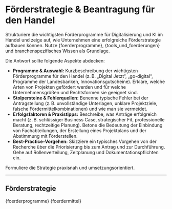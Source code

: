 # Förderstrategie & Beantragung für den Handel

Strukturiere die wichtigsten Förderprogramme für Digitalisierung und KI im Handel und zeige auf, wie Unternehmen eine erfolgreiche Förderstrategie aufbauen können. Nutze {foerderprogramme}, {tools_und_foerderungen} und branchenspezifisches Wissen als Grundlage.

Die Antwort sollte folgende Aspekte abdecken:

* **Programme & Auswahl:** Kurzbeschreibung der wichtigsten Förderprogramme für den Handel (z. B. „Digital Jetzt“, „go-digital“, Programme der Landesbanken, Innovationsgutscheine). Erkläre, welche Arten von Projekten gefördert werden und für welche Unternehmensgrößen und Rechtsformen sie geeignet sind.
* **Stolpersteine & Fehlerquellen:** Benenne typische Fehler bei der Antragstellung (z. B. unvollständige Unterlagen, unklare Projektziele, falsche Fördermittelkombinationen) und wie man sie vermeidet.
* **Erfolgsfaktoren & Praxistipps:** Beschreibe, was Anträge erfolgreich macht (z. B. schlüssiger Business Case, strategischer Fit, professionelle Beratung, rechtzeitige Planung). Betone die Bedeutung der Einbindung von Fachabteilungen, der Erstellung eines Projektplans und der Abstimmung mit Förderstellen.
* **Best‑Practice‑Vorgehen:** Skizziere ein typisches Vorgehen von der Recherche über die Priorisierung bis zum Antrag und zur Durchführung. Gehe auf Rollenverteilung, Zeitplanung und Dokumentationspflichten ein.

Formuliere die Strategie praxisnah und umsetzungsorientiert.

---

## Förderstrategie

{foerderprogramme}
{foerdermittel}